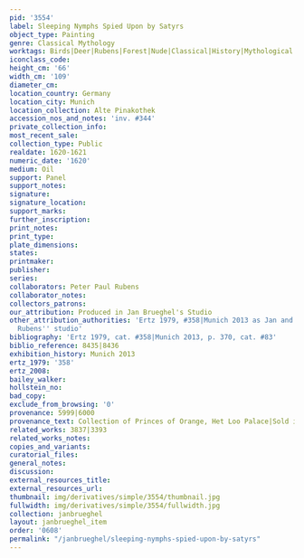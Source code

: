```yaml
---
pid: '3554'
label: Sleeping Nymphs Spied Upon by Satyrs
object_type: Painting
genre: Classical Mythology
worktags: Birds|Deer|Rubens|Forest|Nude|Classical|History|Mythological
iconclass_code:
height_cm: '66'
width_cm: '109'
diameter_cm:
location_country: Germany
location_city: Munich
location_collection: Alte Pinakothek
accession_nos_and_notes: 'inv. #344'
private_collection_info:
most_recent_sale:
collection_type: Public
realdate: 1620-1621
numeric_date: '1620'
medium: Oil
support: Panel
support_notes:
signature:
signature_location:
support_marks:
further_inscription:
print_notes:
print_type:
plate_dimensions:
states:
printmaker:
publisher:
series:
collaborators: Peter Paul Rubens
collaborator_notes:
collectors_patrons:
our_attribution: Produced in Jan Brueghel's Studio
other_attribution_authorities: 'Ertz 1979, #358|Munich 2013 as Jan and studio with
  Rubens'' studio'
bibliography: 'Ertz 1979, cat. #358|Munich 2013, p. 370, cat. #83'
biblio_reference: 8435|8436
exhibition_history: Munich 2013
ertz_1979: '358'
ertz_2008:
bailey_walker:
hollstein_no:
bad_copy:
exclude_from_browsing: '0'
provenance: 5999|6000
provenance_text: Collection of Princes of Orange, Het Loo Palace|Sold in 1713
related_works: 3837|3393
related_works_notes:
copies_and_variants:
curatorial_files:
general_notes:
discussion:
external_resources_title:
external_resources_url:
thumbnail: img/derivatives/simple/3554/thumbnail.jpg
fullwidth: img/derivatives/simple/3554/fullwidth.jpg
collection: janbrueghel
layout: janbrueghel_item
order: '0608'
permalink: "/janbrueghel/sleeping-nymphs-spied-upon-by-satyrs"
---
```


